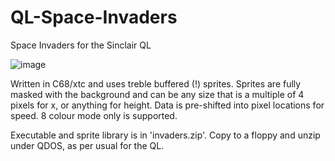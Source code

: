 # QL-Space-Invaders
Space Invaders for the Sinclair QL

![image](https://github.com/SimonGreenaway/QL-Space-Invaders/assets/29223933/080551cf-4edd-4535-9a8f-254d970d4302)


Written in C68/xtc and uses treble buffered (!) sprites. Sprites are fully masked with the background and can be any size that is a multiple of 4 pixels for x, or anything for height. Data is pre-shifted into pixel locations for speed. 8 colour mode only is supported.

Executable and sprite library is in 'invaders.zip'. Copy to a floppy and unzip under QDOS, as per usual for the QL.
